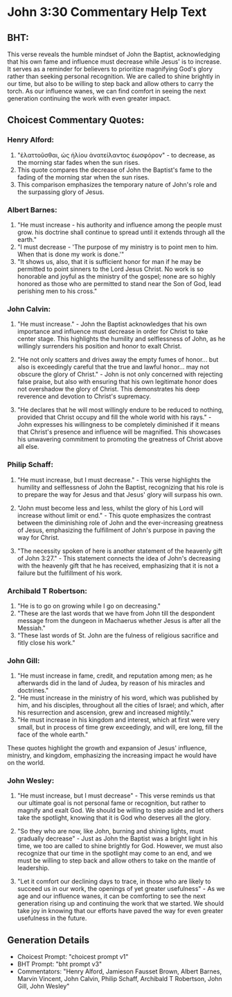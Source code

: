 # John 3:30 Commentary Help Text

## BHT:
This verse reveals the humble mindset of John the Baptist, acknowledging that his own fame and influence must decrease while Jesus' is to increase. It serves as a reminder for believers to prioritize magnifying God's glory rather than seeking personal recognition. We are called to shine brightly in our time, but also to be willing to step back and allow others to carry the torch. As our influence wanes, we can find comfort in seeing the next generation continuing the work with even greater impact.

## Choicest Commentary Quotes:
### Henry Alford:
1. "ἐλαττοῦσθαι, ὡς ἡλίου ἀνατείλαντος ἑωσφόρον" - to decrease, as the morning star fades when the sun rises.
2. This quote compares the decrease of John the Baptist's fame to the fading of the morning star when the sun rises.
3. This comparison emphasizes the temporary nature of John's role and the surpassing glory of Jesus.

### Albert Barnes:
1. "He must increase - his authority and influence among the people must grow. his doctrine shall continue to spread until it extends through all the earth."
2. "I must decrease - 'The purpose of my ministry is to point men to him. When that is done my work is done.'"
3. "It shows us, also, that it is sufficient honor for man if he may be permitted to point sinners to the Lord Jesus Christ. No work is so honorable and joyful as the ministry of the gospel; none are so highly honored as those who are permitted to stand near the Son of God, lead perishing men to his cross."

### John Calvin:
1. "He must increase." - John the Baptist acknowledges that his own importance and influence must decrease in order for Christ to take center stage. This highlights the humility and selflessness of John, as he willingly surrenders his position and honor to exalt Christ.

2. "He not only scatters and drives away the empty fumes of honor... but also is exceedingly careful that the true and lawful honor... may not obscure the glory of Christ." - John is not only concerned with rejecting false praise, but also with ensuring that his own legitimate honor does not overshadow the glory of Christ. This demonstrates his deep reverence and devotion to Christ's supremacy.

3. "He declares that he will most willingly endure to be reduced to nothing, provided that Christ occupy and fill the whole world with his rays." - John expresses his willingness to be completely diminished if it means that Christ's presence and influence will be magnified. This showcases his unwavering commitment to promoting the greatness of Christ above all else.

### Philip Schaff:
1. "He must increase, but I must decrease." - This verse highlights the humility and selflessness of John the Baptist, recognizing that his role is to prepare the way for Jesus and that Jesus' glory will surpass his own. 

2. "John must become less and less, whilst the glory of his Lord will increase without limit or end." - This quote emphasizes the contrast between the diminishing role of John and the ever-increasing greatness of Jesus, emphasizing the fulfillment of John's purpose in paving the way for Christ. 

3. "The necessity spoken of here is another statement of the heavenly gift of John 3:27." - This statement connects the idea of John's decreasing with the heavenly gift that he has received, emphasizing that it is not a failure but the fulfillment of his work.

### Archibald T Robertson:
1. "He is to go on growing while I go on decreasing." 
2. "These are the last words that we have from John till the despondent message from the dungeon in Machaerus whether Jesus is after all the Messiah." 
3. "These last words of St. John are the fulness of religious sacrifice and fitly close his work."

### John Gill:
1. "He must increase in fame, credit, and reputation among men; as he afterwards did in the land of Judea, by reason of his miracles and doctrines."
2. "He must increase in the ministry of his word, which was published by him, and his disciples, throughout all the cities of Israel; and which, after his resurrection and ascension, grew and increased mightily."
3. "He must increase in his kingdom and interest, which at first were very small, but in process of time grew exceedingly, and will, ere long, fill the face of the whole earth."

These quotes highlight the growth and expansion of Jesus' influence, ministry, and kingdom, emphasizing the increasing impact he would have on the world.

### John Wesley:
1. "He must increase, but I must decrease" - This verse reminds us that our ultimate goal is not personal fame or recognition, but rather to magnify and exalt God. We should be willing to step aside and let others take the spotlight, knowing that it is God who deserves all the glory.

2. "So they who are now, like John, burning and shining lights, must gradually decrease" - Just as John the Baptist was a bright light in his time, we too are called to shine brightly for God. However, we must also recognize that our time in the spotlight may come to an end, and we must be willing to step back and allow others to take on the mantle of leadership.

3. "Let it comfort our declining days to trace, in those who are likely to succeed us in our work, the openings of yet greater usefulness" - As we age and our influence wanes, it can be comforting to see the next generation rising up and continuing the work that we started. We should take joy in knowing that our efforts have paved the way for even greater usefulness in the future.


## Generation Details
- Choicest Prompt: "choicest prompt v1"
- BHT Prompt: "bht prompt v3"
- Commentators: "Henry Alford, Jamieson Fausset Brown, Albert Barnes, Marvin Vincent, John Calvin, Philip Schaff, Archibald T Robertson, John Gill, John Wesley"
